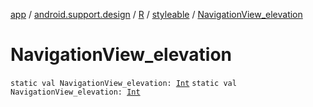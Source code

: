 [app](../../../index.md) / [android.support.design](../../index.md) / [R](../index.md) / [styleable](index.md) / [NavigationView_elevation](./-navigation-view_elevation.md)

# NavigationView_elevation

`static val NavigationView_elevation: `[`Int`](https://kotlinlang.org/api/latest/jvm/stdlib/kotlin/-int/index.html)
`static val NavigationView_elevation: `[`Int`](https://kotlinlang.org/api/latest/jvm/stdlib/kotlin/-int/index.html)
